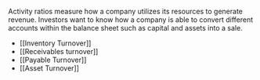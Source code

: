 Activity ratios measure how a company utilizes its resources to generate revenue. Investors want to know how a company is able to convert different accounts within the balance sheet such as capital and assets into a sale.

- [[Inventory Turnover]]
- [[Receivables turnover]]
- [[Payable Turnover]]
- [[Asset Turnover]]


